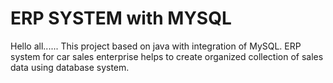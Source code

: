 # ERP SYSTEM with MYSQL
Hello all...... This project based on java with integration of MySQL. 
ERP system for car sales enterprise helps to create organized collection of sales data using database system.
